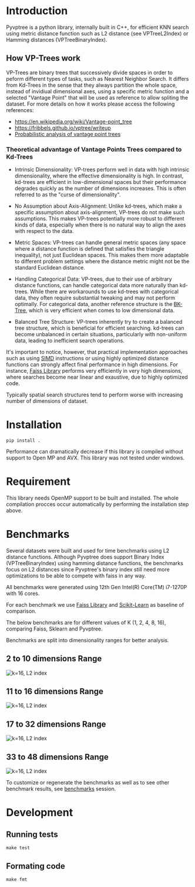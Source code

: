 # Introduction

Pyvptree is a python library, internally built in C++, for efficient KNN search using metric distance function such as L2 distance (see VPTreeL2Index) or Hamming distances (VPTreeBinaryIndex). 

## How VP-Trees work

VP-Trees are binary trees that successively divide spaces in order to peform different types of tasks, such as Nearest Neighbor Search. It differs from Kd-Trees in the sense that they always partition the whole space, instead of invidiual dimensional axes, using a specific metric function and a selected "Vantage Point" that will be used as reference to allow spliting the dataset. For more details on how it works please access the following references:

- https://en.wikipedia.org/wiki/Vantage-point_tree 
- https://fribbels.github.io/vptree/writeup 
- [Probabilistic analysis of vantage point trees](https://www.vmsta.org/journal/VMSTA/article/219/file/pdf)

### Theoretical advantage of Vantage Points Trees compared to Kd-Trees

- Intrinsic Dimensionality: VP-trees perform well in data with high intrinsic dimensionality, where the effective dimensionality is high. In contrast, kd-trees are efficient in low-dimensional spaces but their performance degrades quickly as the number of dimensions increases. This is often referred to as the "curse of dimensionality".

- No Assumption about Axis-Alignment: Unlike kd-trees, which make a specific assumption about axis-alignment, VP-trees do not make such assumptions. This makes VP-trees potentially more robust to different kinds of data, especially when there is no natural way to align the axes with respect to the data.

- Metric Spaces: VP-trees can handle general metric spaces (any space where a distance function is defined that satisfies the triangle inequality), not just Euclidean spaces. This makes them more adaptable to different problem settings where the distance metric might not be the standard Euclidean distance.

- Handling Categorical Data: VP-trees, due to their use of arbitrary distance functions, can handle categorical data more naturally than kd-trees. While there are workarounds to use kd-trees with categorical data, they often require substantial tweaking and may not perform optimally. For categorical data, another reference structure is the [BK-Tree](https://en.wikipedia.org/wiki/BK-tree), which is very efficient when comes to low dimensional data.

- Balanced Tree Structure: VP-trees inherently try to create a balanced tree structure, which is beneficial for efficient searching. kd-trees can become unbalanced in certain situations, particularly with non-uniform data, leading to inefficient search operations.

It's important to notice, however, that practical implementation approaches such as using [SIMD](https://en.wikipedia.org/wiki/Single_instruction,_multiple_data) instructions or using highly optimized distance functions can strongly affect final performance in high dimensions. For instance, [Faiss Library](https://github.com/facebookresearch/faiss) performs very efficiently in very high dimensions, where searches become near linear and exaustive, due to highly optimized code.

Typically spatial search structures tend to perform worse with increasing number of dimensions of dataset.


# Installation

```console
pip install .
```

Performance can dramatically decrease if this library is compiled without support to Open MP and AVX. This library was not tested under windows.

# Requirement

This library needs OpenMP support to be built and installed. The whole compilation procces occur automatically by performing the installation step above.

# Benchmarks

Several datasets were built and used for time benchmarks using L2 distance functions. Although Pyvptree does support Binary Index (VPTreeBinaryIndex) using hamming distance functions,
the benchmarks focus on L2 distances since Pyvptree's binary index still need more optimizations to be able to compete with faiss in any way.

All benchmarks were generated using 12th Gen Intel(R) Core(TM) i7-1270P with 16 cores.

For each benchmark we use [Faiss Library](https://github.com/facebookresearch/faiss) and [Scikit-Learn](https://scikit-learn.org/stable/install.html) as baseline of comparison.

The below benchmarks are for different values of K (1, 2, 4, 8, 16), comparing Faiss, Sklearn and Pyvptree.

Benchmarks are split into dimensionality ranges for better analysis.


## 2 to 10 dimensions Range

![k=16, L2 index](docs/img/from_2_to_10/VPTreeL2Index_k_16.png "K=16, L2 index")

## 11 to 16 dimensions Range

![k=16, L2 index](docs/img/from_11_to_16/VPTreeL2Index_k_16.png "K=16, L2 index")

## 17 to 32 dimensions Range
![k=16, L2 index](docs/img/from_17_to_32/VPTreeL2Index_k_16.png "K=16, L2 index")

## 33 to 48 dimensions Range

![k=16, L2 index](docs/img/from_33_to_48/VPTreeL2Index_k_16.png "K=16, L2 index")

To customize or regenerate the benchmarks as well as to see other benchmark results, see [benchmarks](./pyvptree/benchmark/README.md) session.

# Development

## Running tests

```
make test
```

## Formating code

```
make fmt
```

